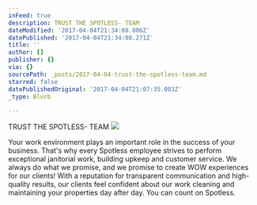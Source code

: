 ```yaml
---
inFeed: true
description: TRUST THE SPOTLESS- TEAM
dateModified: '2017-04-04T21:34:08.006Z'
datePublished: '2017-04-04T21:34:08.271Z'
title: ''
author: []
publisher: {}
via: {}
sourcePath: _posts/2017-04-04-trust-the-spotless-team.md
starred: false
datePublishedOriginal: '2017-04-04T21:07:35.083Z'
_type: Blurb

---
```

TRUST THE SPOTLESS- TEAM
![](https://the-grid-user-content.s3-us-west-2.amazonaws.com/77e2a2b7-556b-4911-ba24-ed748c7235f6.png)

Your work environment plays an important role in the success of your business. That's why every Spotless employee strives to perform exceptional janitorial work, building upkeep and customer service. We always do what we promise, and we promise to create WOW experiences for our clients! With a reputation for transparent communication and high-quality results, our clients feel confident about our work cleaning and maintaining your properties day after day. You can count on Spotless.